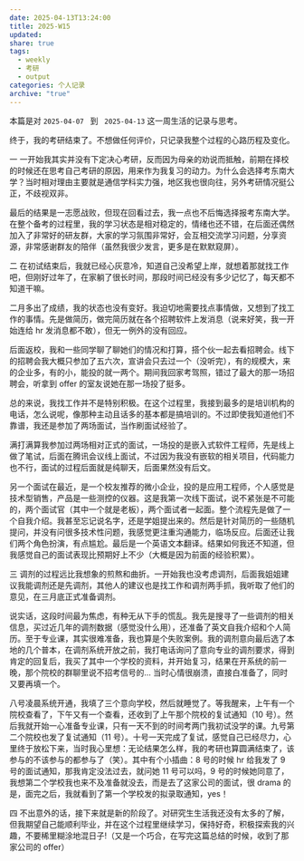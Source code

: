 ```yaml
---
date: 2025-04-13T13:24:00
title: 2025-W15
updated: 
share: true
tags:
  - weekly
  - 考研
  - output
categories: 个人记录
archive: "true"
---
```


本篇是对 `2025-04-07 ` 到 ` 2025-04-13` 这一周生活的记录与思考。

终于，我的考研结束了。不想做任何评价，只记录我整个过程的心路历程及变化。

一
一开始我其实并没有下定决心考研，反而因为母亲的劝说而抵触，前期在择校的时候还在思考自己考研的原因，用来作为我复习的动力。为什么会选择考东南大学？当时相对理由主要就是通信学科实力强，地区我也很向往，另外考研情况挺公正，不歧视双非。  

最后的结果是一志愿战败，但现在回看过去，我一点也不后悔选择报考东南大学。在整个备考的过程里，我的学习状态是相对稳定的，情绪也还不错，在后面还偶然加入了非常好的研友群，大家的学习氛围非常好，会互相交流学习问题，分享资源，非常感谢群友的陪伴（虽然我很少发言，更多是在默默窥屏）。


二
在初试结束后，我就已经心灰意冷，知道自己没希望上岸，就想着那就找工作吧，但刚好过年了，在家躺了很长时间，那段时间已经没有多少记忆了，每天都不知道干嘛。

二月多出了成绩，我的状态也没有变好。我迫切地需要找点事情做，又想到了找工作的事情。先是做简历，做完简历就在各个招聘软件上发消息（说来好笑，我一开始连给 hr 发消息都不敢），但无一例外的没有回应。

后面返校，我和一些同学聊了聊她们的情况和打算，搭个伙一起去看招聘会。线下的招聘会我大概只参加了五六次，宣讲会只去过一个（没听完），有的规模大，来的企业多，有的小，能投的就一两个。期间我回家考驾照，错过了最大的那一场招聘会，听拿到 offer 的室友说她在那一场投了挺多。

总的来说，我找工作并不是特别积极。在这个过程里，我接到最多的是培训机构的电话，怎么说呢，像那种主动且话多的基本都是搞培训的。不过即使我知道他们不靠谱，我还是参加了两场面试，当作刷面试经验了。

满打满算我参加过两场相对正式的面试，一场投的是嵌入式软件工程师，先是线上做了笔试，后面在腾讯会议线上面试，不过因为我没有嵌软的相关项目，代码能力也不行，面试的过程后面就是纯聊天，后面果然没有后文。

另一个面试在最近，是一个校友推荐的微小企业，投的是应用工程师，个人感觉是技术型销售，产品是一些测控的仪器。这是我第一次线下面试，说不紧张是不可能的，两个面试官（其中一个就是老板），两个面试者一起面。整个流程先是做了一个自我介绍。我甚至忘记说名字，还是学姐提出来的。然后是针对简历的一些随机提问，并没有问很多技术性问题，我感觉更注重沟通能力，临场反应。后面还让我们两个角色扮演，有点尴尬。最后是一个英语文本翻译。结果如何我还不知道，但我感觉自己的面试表现比预期好上不少（大概是因为前面的经验积累）。

三
调剂的过程远比我想象的煎熬和曲折。一开始我也没考虑调剂，后面我姐姐建议我能调剂还是先调剂，其他人的建议也是找工作和调剂两手抓，我听取了他们的意见，在三月底正式准备调剂。

说实话，这段时间最为焦虑，有种无从下手的慌乱。我先是搜寻了一些调剂的相关信息，买过近几年的调剂数据（感觉没什么用），还准备了英文自我介绍和个人简历。至于专业课，其实很难准备，我也算是个失败案例。我的调剂意向最后选了本地的几个普本，在调剂系统开放之前，我打电话询问了意向专业的调剂要求，得到肯定的回复后，我买了其中一个学校的资料，并开始复习，结果在开系统的前一晚，那个院校的群聊里说不招考信号的... 当时心情很崩溃，直接白准备了，同时又要再填一个。

八号凌晨系统开通，我填了三个意向学校，然后就睡觉了。等我醒来，上午有一个院校查看了，下午又有一个查看，还收到了上午那个院校的复试通知（10 号）。然后我就开始一心准备专业课，只有一天不到的时间考两门我初试没学的课。九号第二个院校也发了复试通知（11 号）。十号一天完成了复试，感觉自己已经尽力，心里终于放松下来，当时我心里想：无论结果怎么样，我的考研也算圆满结束了，该参与的不该参与的都参与了（笑）。其中有个小插曲：8 号的时候 hr 给我发了 9 号的面试通知，那我肯定没法过去，就问她 11 号可以吗，9 号的时候她同意了，我想第二个学校我也来不及准备就没去，而是去了这家公司的面试，很 drama 的是，面完之后，我就看到了第一个学校发的拟录取通知，yes！

四
不出意外的话，接下来就是新的阶段了。对研究生生活我还没有太多的了解，但我期望自己能顺利毕业，并在这个过程里继续学习，保持好奇，积极探索我的兴趣，不要稀里糊涂地混日子!（又是一个巧合，在写完这篇总结的时候，收到了那家公司的 offer）
